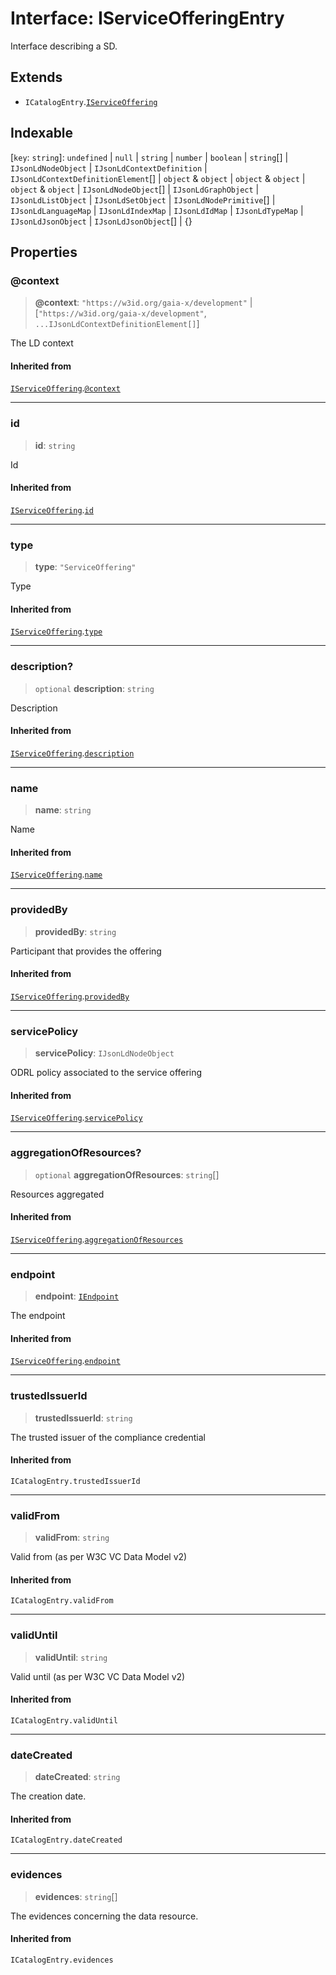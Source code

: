 # Interface: IServiceOfferingEntry

Interface describing a SD.

## Extends

- `ICatalogEntry`.[`IServiceOffering`](IServiceOffering.md)

## Indexable

\[`key`: `string`\]: `undefined` \| `null` \| `string` \| `number` \| `boolean` \| `string`[] \| `IJsonLdNodeObject` \| `IJsonLdContextDefinition` \| `IJsonLdContextDefinitionElement`[] \| `object` & `object` \| `object` & `object` \| `object` & `object` \| `IJsonLdNodeObject`[] \| `IJsonLdGraphObject` \| `IJsonLdListObject` \| `IJsonLdSetObject` \| `IJsonLdNodePrimitive`[] \| `IJsonLdLanguageMap` \| `IJsonLdIndexMap` \| `IJsonLdIdMap` \| `IJsonLdTypeMap` \| `IJsonLdJsonObject` \| `IJsonLdJsonObject`[] \| \{\}

## Properties

### @context

> **@context**: `"https://w3id.org/gaia-x/development"` \| \[`"https://w3id.org/gaia-x/development"`, `...IJsonLdContextDefinitionElement[]`\]

The LD context

#### Inherited from

[`IServiceOffering`](IServiceOffering.md).[`@context`](IServiceOffering.md#@context)

***

### id

> **id**: `string`

Id

#### Inherited from

[`IServiceOffering`](IServiceOffering.md).[`id`](IServiceOffering.md#id)

***

### type

> **type**: `"ServiceOffering"`

Type

#### Inherited from

[`IServiceOffering`](IServiceOffering.md).[`type`](IServiceOffering.md#type)

***

### description?

> `optional` **description**: `string`

Description

#### Inherited from

[`IServiceOffering`](IServiceOffering.md).[`description`](IServiceOffering.md#description)

***

### name

> **name**: `string`

Name

#### Inherited from

[`IServiceOffering`](IServiceOffering.md).[`name`](IServiceOffering.md#name)

***

### providedBy

> **providedBy**: `string`

Participant that provides the offering

#### Inherited from

[`IServiceOffering`](IServiceOffering.md).[`providedBy`](IServiceOffering.md#providedby)

***

### servicePolicy

> **servicePolicy**: `IJsonLdNodeObject`

ODRL policy associated to the service offering

#### Inherited from

[`IServiceOffering`](IServiceOffering.md).[`servicePolicy`](IServiceOffering.md#servicepolicy)

***

### aggregationOfResources?

> `optional` **aggregationOfResources**: `string`[]

Resources aggregated

#### Inherited from

[`IServiceOffering`](IServiceOffering.md).[`aggregationOfResources`](IServiceOffering.md#aggregationofresources)

***

### endpoint

> **endpoint**: [`IEndpoint`](IEndpoint.md)

The endpoint

#### Inherited from

[`IServiceOffering`](IServiceOffering.md).[`endpoint`](IServiceOffering.md#endpoint)

***

### trustedIssuerId

> **trustedIssuerId**: `string`

The trusted issuer of the compliance credential

#### Inherited from

`ICatalogEntry.trustedIssuerId`

***

### validFrom

> **validFrom**: `string`

Valid from (as per W3C VC Data Model v2)

#### Inherited from

`ICatalogEntry.validFrom`

***

### validUntil

> **validUntil**: `string`

Valid until (as per W3C VC Data Model v2)

#### Inherited from

`ICatalogEntry.validUntil`

***

### dateCreated

> **dateCreated**: `string`

The creation date.

#### Inherited from

`ICatalogEntry.dateCreated`

***

### evidences

> **evidences**: `string`[]

The evidences concerning the data resource.

#### Inherited from

`ICatalogEntry.evidences`
